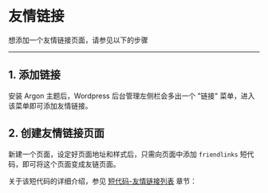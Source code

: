 # 友情链接

想添加一个友情链接页面，请参见以下的步骤

---

## 1. 添加链接

安装 Argon 主题后，Wordpress 后台管理左侧栏会多出一个 "链接" 菜单，进入该菜单即可添加友情链接。

## 2. 创建友情链接页面

新建一个页面，设定好页面地址和样式后，只需向页面中添加 `friendlinks` 短代码，即可将这个页面变成友链页面。

关于该短代码的详细介绍，参见 [短代码-友情链接列表](/shortcode/friendlinks) 章节：


